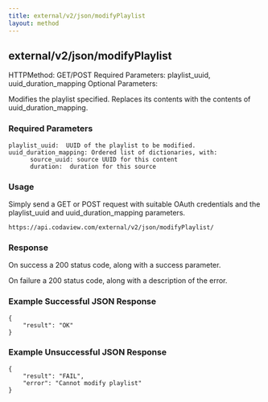 ```yaml
---
title: external/v2/json/modifyPlaylist
layout: method
---
```

## external/v2/json/modifyPlaylist

HTTPMethod: GET/POST
Required Parameters: playlist_uuid, uuid_duration_mapping
Optional Parameters:

Modifies the playlist specified.  Replaces its contents with the contents of uuid_duration_mapping.

### Required Parameters

    playlist_uuid:  UUID of the playlist to be modified.
    uuid_duration_mapping: Ordered list of dictionaries, with:
          source_uuid: source UUID for this content
          duration:  duration for this source

### Usage

Simply send a GET or POST request with suitable OAuth credentials and the playlist_uuid and uuid_duration_mapping parameters.

`https://api.codaview.com/external/v2/json/modifyPlaylist/`

### Response

On success a 200 status code, along with a success parameter.

On failure a 200 status code, along with a description of the error.

### Example Successful JSON Response

    {
        "result": "OK"
    }

### Example Unsuccessful JSON Response

    {
        "result": "FAIL",
        "error": "Cannot modify playlist" 
    }
